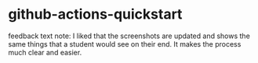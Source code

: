 # github-actions-quickstart

feedback text note: 
I liked that the screenshots are updated and shows the same things that a student would see on their end. It makes the process much clear and easier.
